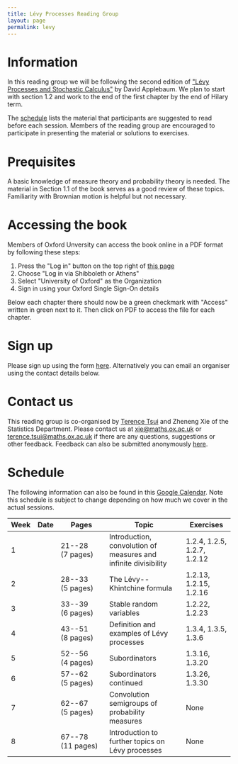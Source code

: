 ```yaml
---
title: Lévy Processes Reading Group
layout: page
permalink: levy
---
```


# Information

In this reading group we will be following the second edition of ["Lévy Processes and Stochastic Calculus"](https://www.cambridge.org/core/books/levy-processes-and-stochastic-calculus/4AC698D37D3D8E57D099B73ADF4ACB11) by David Applebaum. We plan to start with section 1.2 and work to the end of the first chapter by the end of Hilary term.

The [schedule](#schedule) lists the material that participants are suggested to read before each session. Members of the reading group are encouraged to participate in presenting the material or solutions to exercises.

# Prequisites

A basic knowledge of measure theory and probability theory is needed. The material in Section 1.1 of the book serves as a good review of these topics. Familiarity with Brownian motion is helpful but not necessary.

# Accessing the book

Members of Oxford Unversity can access the book online in a PDF format by following these steps:

1. Press the "Log in" button on the top right of [this page](https://www.cambridge.org/core/books/levy-processes-and-stochastic-calculus/4AC698D37D3D8E57D099B73ADF4ACB11)
2. Choose "Log in via Shibboleth or Athens"
3. Select "University of Oxford" as the Organization
4. Sign in using your Oxford Single Sign-On details

Below each chapter there should now be a green checkmark with "Access" written in green next to it. Then click on PDF to access the file for each chapter.

# Sign up

Please sign up using the form [here](https://forms.gle/NuX9gMVFpdGs37Qd8). Alternatively you can email an organiser using the contact details below.

# Contact us

This reading group is co-organised by [Terence Tsui](https://holungrandomcorner.wordpress.com/about-me/) and Zheneng Xie of the Statistics Department. Please contact us at [xie@maths.ox.ac.uk](mailto:xie@maths.ox.ac.uk) or [terence.tsui@maths.ox.ac.uk](mailto:terence.tsui@maths.ox.ac.uk) if there are any questions, suggestions or other feedback. Feedback can also be submitted anonymously [here](https://forms.gle/V9DUeZjkjURrSXBd7).

# Schedule

The following information can also be found in this [Google Calendar](https://calendar.google.com/calendar/u/0?cid=MWg4MzAzc21hYWhjdnFqYmpocnUxYjBxc3NAZ3JvdXAuY2FsZW5kYXIuZ29vZ2xlLmNvbQ). Note this schedule is subject to change depending on how much we cover in the actual sessions.

Week | Date | Pages | Topic | Exercises
--- | --- | --- | --- | ---
1 |  | 21--28 (7 pages) | Introduction, convolution of measures and infinite divisibility | 1.2.4, 1.2.5, 1.2.7, 1.2.12
2 |  | 28--33 (5 pages) | The Lévy--Khintchine formula | 1.2.13, 1.2.15, 1.2.16
3 |  | 33--39 (6 pages) | Stable random variables | 1.2.22, 1.2.23
4 |  | 43--51 (8 pages) | Definition and examples of Lévy processes | 1.3.4, 1.3.5, 1.3.6
5 |  | 52--56 (4 pages) | Subordinators | 1.3.16, 1.3.20
6 |  | 57--62 (5 pages) | Subordinators continued | 1.3.26, 1.3.30
7 |  | 62--67 (5 pages) | Convolution semigroups of probability measures | None
8 |  | 67--78 (11 pages) | Introduction to further topics on Lévy processes | None